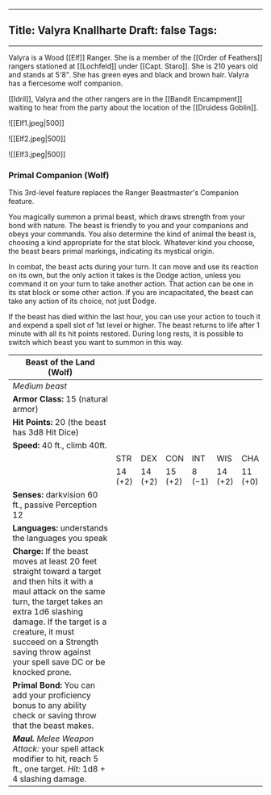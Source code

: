 
---
Title: Valyra Knallharte
Draft: false
Tags:
  - 
---
Valyra is a Wood [[Elf]] Ranger. She is a member of the [[Order of Feathers]] rangers stationed at [[Lochfeld]] under [[Capt. Staro]]. She is 210 years old and stands at 5'8". She has green eyes and black and brown hair. Valyra has a fiercesome wolf companion. 

[[Idril]], Valyra and the other rangers are in the [[Bandit Encampment]] waiting to hear from the party about the location of the [[Druidess Goblin]]. 

![[Elf1.jpeg|500]]

![[Elf2.jpeg|500]]

![[Elf3.jpeg|500]]

### Primal Companion (Wolf)

This 3rd-level feature replaces the Ranger Beastmaster's Companion feature.

You magically summon a primal beast, which draws strength from your bond with nature. The beast is friendly to you and your companions and obeys your commands. You also determine the kind of animal the beast is, choosing a kind appropriate for the stat block. Whatever kind you choose, the beast bears primal markings, indicating its mystical origin.

In combat, the beast acts during your turn. It can move and use its reaction on its own, but the only action it takes is the Dodge action, unless you command it on your turn to take another action. That action can be one in its stat block or some other action. If you are incapacitated, the beast can take any action of its choice, not just Dodge.

If the beast has died within the last hour, you can use your action to touch it and expend a spell slot of 1st level or higher. The beast returns to life after 1 minute with all its hit points restored. During long rests, it is possible to switch which beast you want to summon in this way.

| Beast of the Land (Wolf)                                                                                                                                                                                                                                                                              |         |         |         |        |         |         |
| ----------------------------------------------------------------------------------------------------------------------------------------------------------------------------------------------------------------------------------------------------------------------------------------------------- | ------- | ------- | ------- | ------ | ------- | ------- |
| _Medium beast_                                                                                                                                                                                                                                                                                        |         |         |         |        |         |         |
| **Armor Class:** 15 (natural armor)                                                                                                                                                                                                                                                                   |         |         |         |        |         |         |
| **Hit Points:** 20 (the beast has 3d8 Hit Dice)                                                                                                                                                                                                                                                       |         |         |         |        |         |         |
| **Speed:** 40 ft., climb 40ft.                                                                                                                                                                                                                                                                        |         |         |         |        |         |         |
|                                                                                                                                                                                                                                                                                                       | STR     | DEX     | CON     | INT    | WIS     | CHA     |
|                                                                                                                                                                                                                                                                                                       | 14 (+2) | 14 (+2) | 15 (+2) | 8 (−1) | 14 (+2) | 11 (+0) |
| **Senses:** darkvision 60 ft., passive Perception 12                                                                                                                                                                                                                                                  |         |         |         |        |         |         |
| **Languages:** understands the languages you speak                                                                                                                                                                                                                                                    |         |         |         |        |         |         |
| **Charge:** If the beast moves at least 20 feet straight toward a target and then hits it with a maul attack on the same turn, the target takes an extra 1d6 slashing damage. If the target is a creature, it must succeed on a Strength saving throw against your spell save DC or be knocked prone. |         |         |         |        |         |         |
| **Primal Bond:** You can add your proficiency bonus to any ability check or saving throw that the beast makes.                                                                                                                                                                                        |         |         |         |        |         |         |
| **_Maul._** _Melee Weapon Attack:_ your spell attack modifier to hit, reach 5 ft., one target. _Hit:_ 1d8 + 4 slashing damage.                                                                                                                                                                        |         |         |         |        |         |         |
